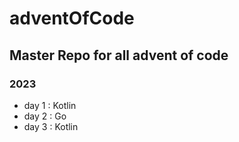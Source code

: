 # adventOfCode

## Master Repo for all advent of code 

### 2023
- day 1 : Kotlin
- day 2 : Go
- day 3 : Kotlin

